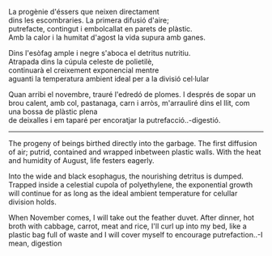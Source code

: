 La progènie d'éssers que neixen directament  
dins les escombraries. La primera difusió d'aire;  
putrefacte, contingut i embolcallat en parets de plàstic.  
Amb la calor i la humitat d'agost la vida supura amb ganes.  
  
Dins l'esòfag ample i negre s'aboca el detritus nutritiu.  
Atrapada dins la cúpula celeste de polietilè,  
continuarà el creixement exponencial mentre  
aguanti la temperatura ambient ideal per a la divisió cel·lular  
  
Quan arribi el novembre, trauré l'edredó de plomes.
I després de sopar un brou calent, amb col, pastanaga, carn i arròs,
m'arrauliré dins el llit, com una bossa de plàstic plena  
de deixalles i em taparé per encoratjar la putrefacció..-digestió.

---

The progeny of beings birthed directly
into the garbage. The first diffusion of air;
putrid, contained and wrapped inbetween plastic walls.
With the heat and humidity of August, life festers eagerly.

Into the wide and black esophagus, the nourishing detritus is dumped. 
Trapped inside a celestial cupola of polyethylene,
the exponential growth will continue for as long as
the ideal ambient temperature for celullar division holds.

When November comes, I will take out the feather duvet.
After dinner, hot broth with cabbage, carrot, meat and rice,
I'll curl up into my bed, like a plastic bag full of waste
and I will cover myself to encourage putrefaction..-I mean, digestion

